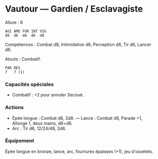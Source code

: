 # Vautour — Gardien / Esclavagiste

Allure : 6

	AGI	ÂME	FOR	INT	VIG
	d8	d6	d8	d6	d8

Compétences : Combat d8, Intimidation d6, Perception d6, Tir d6, Lancer d6.

Atouts : Combatif.

	PAR	RES
	7	7 (1)

### Capacités spéciales
- Combatif : +2 pour annuler Secoué.

### Actions
- Épée longue : Combat d8, 2d8.
— Lance : Combat d8, Parade +1, Allonge 1, deux mains, d8+d6.
- Arc : Tir d6, 12/24/48, 2d6.

### Équipement
Épée longue en bronze, lance, arc, fourrures épaisses (+1), jeu d'osselets.
